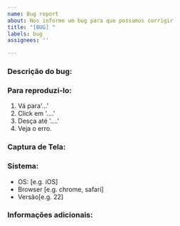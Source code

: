 ```yaml
---
name: Bug report
about: Nos informe um bug para que possamos corrigir
title: "[BUG] "
labels: bug
assignees: ''

---
```


### Descrição do bug:
<!--Explicação clara do que ocorre no bug. -->

### Para reproduzi-lo:
<!--Passos para encontrar o bug-->
1. Vá para'...'
2. Click em '....'
3. Desça até '....'
4. Veja o erro.

### Captura de Tela:


### Sistema:
 - OS: [e.g. iOS]
 - Browser [e.g. chrome, safari]
 - Versão[e.g. 22]

### Informações adicionais:
